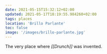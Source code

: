 ```yaml
---
date: 2021-05-15T15:32:12+02:00
updated: 2021-05-17T18:19:55.984260+02:00
tags: places
location: 'Brillo Parlante'
toc: false
image: '/images/brillo-parlante.jpg'
---
```

The very place where *[[Drunch]]* was invented.